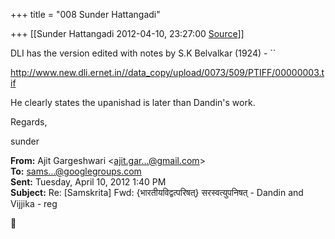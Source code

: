 +++
title = "008 Sunder Hattangadi"

+++
[[Sunder Hattangadi	2012-04-10, 23:27:00 [Source](https://groups.google.com/g/samskrita/c/p1jpnGGWnVQ)]]



DLI has the version edited with notes by S.K Belvalkar (1924) - ``



<http://www.new.dli.ernet.in//data_copy/upload/0073/509/PTIFF/00000003.tif>



He clearly states the upanishad is later than Dandin's work.





Regards,

sunder



  

**From:** Ajit Gargeshwari \<[ajit.gar...@gmail.com]()\>  
**To:** [sams...@googlegroups.com]()  
**Sent:** Tuesday, April 10, 2012 1:40 PM  
**Subject:** Re: \[Samskrita\] Fwd: {भारतीयविद्वत्परिषत्} सरस्वत्युपनिषत् - Dandin and Vijjika - reg  

  



